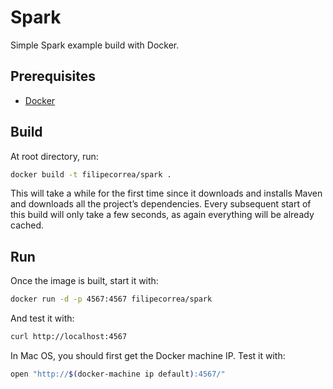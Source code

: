 # Spark

Simple Spark example build with Docker.

## Prerequisites

- [Docker]

## Build

At root directory, run:

```sh
docker build -t filipecorrea/spark .
```

This will take a while for the first time since it downloads and installs Maven and downloads all the project’s dependencies. Every subsequent start of this build will only take a few seconds, as again everything will be already cached.

## Run

Once the image is built, start it with:

```sh
docker run -d -p 4567:4567 filipecorrea/spark
```

And test it with:

```sh
curl http://localhost:4567
```

In Mac OS, you should first get the Docker machine IP. Test it with:

```sh
open "http://$(docker-machine ip default):4567/"
```

[Docker]: <http://docker.com>
